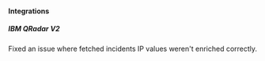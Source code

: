 
#### Integrations
##### IBM QRadar V2
Fixed an issue where fetched incidents IP values weren't enriched correctly.
